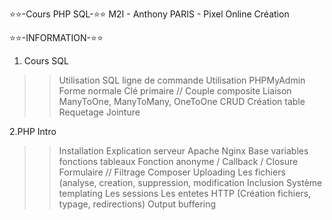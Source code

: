 ⭐⭐-Cours PHP SQL-⭐⭐ 
M2I - Anthony PARIS - Pixel Online Création

⭐⭐-INFORMATION-⭐⭐
1. Cours SQL
>>Utilisation SQL ligne de commande
>>Utilisation PHPMyAdmin
>>Forme normale
>>Clé primaire // Couple composite
>>Liaison ManyToOne, ManyToMany, OneToOne
>>CRUD
>>Création table
>>Requetage
>>Jointure

2.PHP Intro
>>Installation
>>Explication serveur Apache Nginx
>>Base variables fonctions tableaux
>>Fonction anonyme / Callback / Closure
>>Formulaire // Filtrage
>>Composer
>>Uploading
>>Les fichiers (analyse, creation, suppression, modification 
>>Inclusion
>>Système templating
>>Les sessions
>>Les entetes HTTP (Création fichiers, typage, redirections)
>>Output buffering
